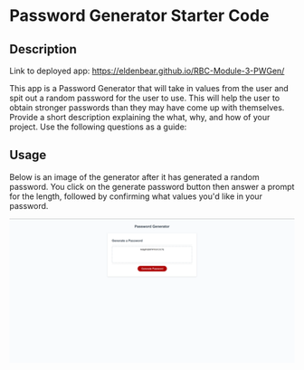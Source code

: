 # Password Generator Starter Code

## Description
Link to deployed app: https://eldenbear.github.io/RBC-Module-3-PWGen/

This app is a Password Generator that will take in values from the user and spit out a random password for the user to use. This will help the user to obtain stronger passwords than they may have come up with themselves.
Provide a short description explaining the what, why, and how of your project. Use the following questions as a guide:

## Usage

Below is an image of the generator after it has generated a random password. You click on the generate password button then answer a prompt for the length, followed by confirming what values you'd like in your password.

![Password Generator](assets/images/PWgen-SS.png)
